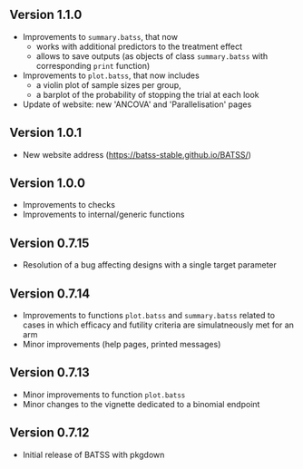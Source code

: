 ## Version 1.1.0

-   Improvements to `summary.batss`, that now 
    -   works with additional predictors to the treatment effect 
    -   allows to save outputs (as objects of class `summary.batss`
        with corresponding `print` function)
-   Improvements to `plot.batss`, that now includes
    -   a violin plot of sample sizes per group,
    -   a barplot of the probability of stopping the trial at each look
-   Update of website: new 'ANCOVA' and 'Parallelisation' pages 

## Version 1.0.1

-   New website address (https://batss-stable.github.io/BATSS/)

## Version 1.0.0

-   Improvements to checks
-   Improvements to internal/generic functions

## Version 0.7.15

-   Resolution of a bug affecting designs with a 
    single target parameter

## Version 0.7.14

-   Improvements to functions `plot.batss` and `summary.batss` 
    related to cases in which efficacy and futility criteria 
    are simulatneously met for an arm
-   Minor improvements (help pages, printed messages)

## Version 0.7.13

-   Minor improvements to function `plot.batss`
-   Minor changes to the vignette dedicated to a binomial endpoint

## Version 0.7.12

-   Initial release of BATSS with pkgdown
